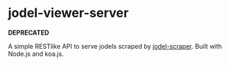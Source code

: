 # jodel-viewer-server

**DEPRECATED**

A simple RESTlike API to serve jodels scraped by [jodel-scraper](https://github.com/maximumstock/jodel-scraper).
Built with Node.js and koa.js.
